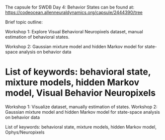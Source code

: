The capsule for SWDB Day 4: Behavior States can be found at: https://codeocean.allenneuraldynamics.org/capsule/2444390/tree

Brief topic outline: 


Workshop 1: Explore Visual Behavioral Neuropixels dataset, manual estimation of behavioral states. 

Workshop 2: Gaussian mixture model and hidden Markov model for state-space analysis on behavior data 

List of keywords: behavioral state, mixture models, hidden Markov model,  Visual Behavior Neuropixels
=======
Workshop 1: Visualize dataset, manually estimation of states. 
Workshop 2: Gaussian mixture model and hidden Markov model for state-space analysis on behavior data 


List of keywords: behavioral state, mixture models, hidden Markov model,  Ophys/Neuropixels
